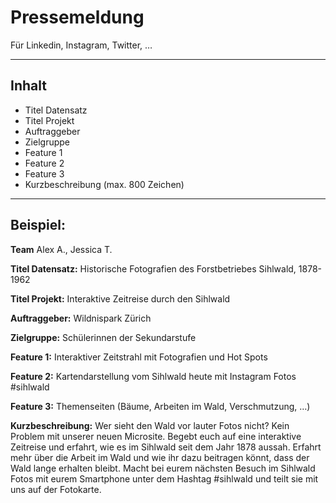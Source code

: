 # Pressemeldung
Für Linkedin, Instagram, Twitter, …

---
## Inhalt

- Titel Datensatz
- Titel Projekt
- Auftraggeber
- Zielgruppe
- Feature 1
- Feature 2
- Feature 3
- Kurzbeschreibung (max. 800 Zeichen)

---

## Beispiel:

**Team**
Alex A., Jessica T.

**Titel Datensatz:** 
Historische Fotografien des Forstbetriebes Sihlwald, 1878-1962

**Titel Projekt:** 
Interaktive Zeitreise durch den Sihlwald

**Auftraggeber:** 
Wildnispark Zürich

**Zielgruppe:** 
Schülerinnen der Sekundarstufe

**Feature 1:** 
Interaktiver Zeitstrahl mit Fotografien und Hot Spots

**Feature 2:** 
Kartendarstellung vom Sihlwald heute mit Instagram Fotos #sihlwald

**Feature 3:** 
Themenseiten (Bäume, Arbeiten im Wald, Verschmutzung, …)

**Kurzbeschreibung:**
Wer sieht den Wald vor lauter Fotos nicht? Kein Problem mit unserer neuen Microsite. Begebt euch auf eine interaktive Zeitreise und erfahrt, wie es im Sihlwald seit dem Jahr 1878 aussah. Erfahrt mehr über die Arbeit im Wald und wie ihr dazu beitragen könnt, dass der Wald lange erhalten bleibt. Macht bei eurem nächsten Besuch im Sihlwald Fotos mit eurem Smartphone unter dem Hashtag #sihlwald und teilt sie mit uns auf der Fotokarte.

